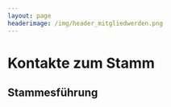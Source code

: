 ```yaml
---
layout: page
headerimage: /img/header_mitgliedwerden.png
---
```



# Kontakte zum Stamm



## Stammesführung


